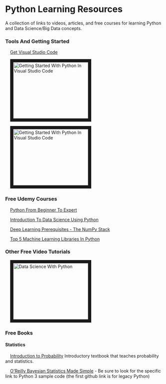 # Python Learning Resources
A collection of links to videos, articles, and free courses for learning Python and Data Science/Big Data concepts. 

### Tools And Getting Started
&nbsp;&nbsp;&nbsp;&nbsp;[Get Visual Studio Code](https://code.visualstudio.com/ "Download Visual Studio Code")

&nbsp;&nbsp;&nbsp;&nbsp;<a href="http://www.youtube.com/watch?feature=player_embedded&v=7EXd4_ttIuw
" target="_blank"><img src="http://img.youtube.com/vi/7EXd4_ttIuw/0.jpg" 
alt="Getting Started With Python In Visual Studio Code" width="240" height="180" border="10" /></a>

&nbsp;&nbsp;&nbsp;&nbsp;<a href="http://www.youtube.com/watch?feature=player_embedded&v=E9U-EBG8jVk
" target="_blank"><img src="http://img.youtube.com/vi/E9U-EBG8jVk/0.jpg" 
alt="Getting Started With Python In Visual Studio Code" width="240" height="180" border="10" /></a>


### Free Udemy Courses

&nbsp;&nbsp;&nbsp;&nbsp;[Python From Beginner To Expert](https://www.udemy.com/course/python-from-beginner-to-expert-starter-free/ "Python From Beginner To Expert")

&nbsp;&nbsp;&nbsp;&nbsp;[Introduction To Data Science Using Python](https://www.udemy.com/course/introduction-to-data-science-using-python/ "Introduction To Data Science Using Python")

&nbsp;&nbsp;&nbsp;&nbsp;[Deep Learning Prerequisites - The NumPy Stack](https://www.udemy.com/course/deep-learning-prerequisites-the-numpy-stack-in-python/ "Deep Learning Prerequisites - The NumPy Stack")

&nbsp;&nbsp;&nbsp;&nbsp;[Top 5 Machine Learning Libraries In Python](https://www.udemy.com/course/the-top-5-machine-learning-libraries-in-python/ "Top 5 Machine Learning Libraries In Python")


### Other Free Video Tutorials

&nbsp;&nbsp;&nbsp;&nbsp;<a href="http://www.youtube.com/watch?feature=player_embedded&v=mkv5mxYu0Wk" target="_blank"><img src="http://img.youtube.com/vi/mkv5mxYu0Wk/0.jpg" alt="Data Science With Python" width="240" height="180" border="10" /></a>

### Free Books

#### Statistics
&nbsp;&nbsp;&nbsp;&nbsp;[Introduction to Probability](http://www.dartmouth.edu/~chance/teaching_aids/books_articles/probability_book/amsbook.mac.pdf) Introductory textbook that teaches probability and statistics.

&nbsp;&nbsp;&nbsp;&nbsp;[O'Reilly Bayesian Statistics Made Simple](https://greenteapress.com/wp/think-bayes/) - Be sure to look for the specific link to Python 3 sample code (the first github link is for legacy Python)


